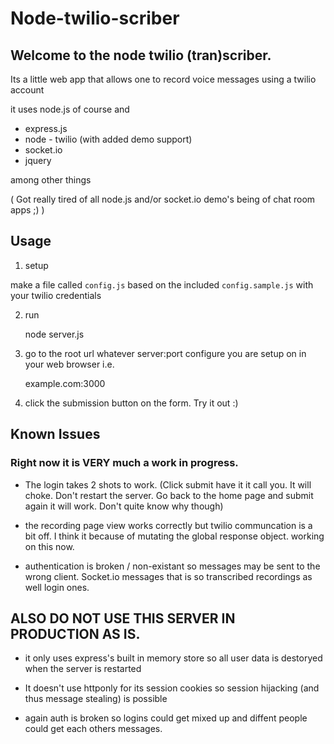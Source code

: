 # Node-twilio-scriber

## Welcome to the node twilio (tran)scriber.

Its a little web app that allows one to record voice messages using a twilio account

it uses node.js of course and

- express.js
- node - twilio (with added demo support)
- socket.io
- jquery

among other things


( Got really tired of all node.js and/or socket.io demo's being of chat room apps ;) )


## Usage

1) setup

make a file called `config.js` based on the included `config.sample.js` with your twilio credentials

2) run 

    node server.js

3) go to the root url whatever server:port configure you are setup on in your web browser i.e.

    example.com:3000

4) click the submission button on the form. Try it out :)


## Known Issues

### Right now it is VERY much a work in progress. 

- The login takes 2 shots to work. (Click submit have it it call you. It will choke. Don't restart the server. Go back to the home page and submit again it will work. Don't quite know why though)

- the recording page view works correctly but twilio communcation is a bit off. I think it because of mutating the global response object. working on this now.

- authentication is broken / non-existant so messages may be sent to the wrong client. Socket.io messages that is so transcribed recordings as well login ones. 

## ALSO DO NOT USE THIS SERVER IN PRODUCTION AS IS.

- it only uses express's built in memory store so all user data is destoryed when the server is restarted

- It doesn't use httponly for its session cookies so session hijacking (and thus message stealing) is possible

- again auth is broken so logins could get mixed up and diffent people could get each others messages.
